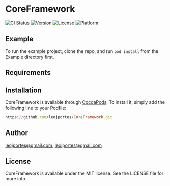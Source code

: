 # CoreFramework

[![CI Status](https://img.shields.io/travis/leojportes@gmail.com/CoreFramework.svg?style=flat)](https://travis-ci.org/leojportes@gmail.com/CoreFramework)
[![Version](https://img.shields.io/cocoapods/v/CoreFramework.svg?style=flat)](https://cocoapods.org/pods/CoreFramework)
[![License](https://img.shields.io/cocoapods/l/CoreFramework.svg?style=flat)](https://cocoapods.org/pods/CoreFramework)
[![Platform](https://img.shields.io/cocoapods/p/CoreFramework.svg?style=flat)](https://cocoapods.org/pods/CoreFramework)

## Example

To run the example project, clone the repo, and run `pod install` from the Example directory first.

## Requirements

## Installation

CoreFramework is available through [CocoaPods](https://cocoapods.org). To install
it, simply add the following line to your Podfile:

```ruby
https://github.com/leojportes/CoreFramework.git
```

## Author

leojportes@gmail.com, leojportes@gmail.com

## License

CoreFramework is available under the MIT license. See the LICENSE file for more info.
